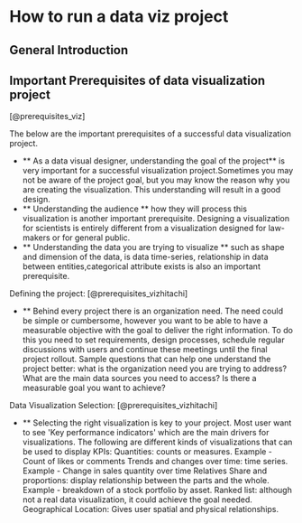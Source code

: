 ﻿---
output:
  html_document: default
  pdf_document: default
---
# How to run a data viz project


## General Introduction

## Important Prerequisites of data visualization project

[@prerequisites_viz]

The below are the important prerequisites of a successful data visualization project.

+ ** As a data visual designer, understanding the goal of the project** is very important for a successful visualization project.Sometimes you may not be aware of the project goal, but you may know the reason why you are creating the visualization. This understanding will result in a good design.
+ ** Understanding the audience ** how they will process this visualization is another important prerequisite. Designing a visualization for scientists is entirely different from a visualization designed for law-makers or for general public. 
+ ** Understanding the data you are trying to visualize ** such as shape and dimension of the data, is data time-series, relationship in data between entities,categorical attribute exists is also an important prerequisite.


Defining the project:
[@prerequisites_vizhitachi]

+ ** Behind every project there is an organization need. The need could be simple or cumbersome, however you want to be able to have a measurable objective with the goal to deliver the right information. To do this you need to set requirements, design processes, schedule regular discussions with users and continue these meetings until the final project rollout. 
Sample questions that can help one understand the project better:
what is the organization need you are trying to address?
What are the main data sources you need to access?
Is there a measurable goal you want to achieve?


Data Visualization Selection:
[@prerequisites_vizhitachi]

+ ** Selecting the right visualization is key to your project. Most user want to see 'Key performance indicators' which are the main drivers for visualizations. The following are different kinds of visualizations that can be used to display KPIs:
Quantities: counts or measures. Example - Count of likes or comments
Trends and changes over time:  time series. Example - Change in sales quantity over time 
Relatives Share and proportions:  display relationship between the parts and the whole. Example - breakdown of a stock portfolio by asset.
Ranked list: although not a real data visualization, it could achieve the goal needed.
Geographical Location: Gives user spatial and physical relationships.